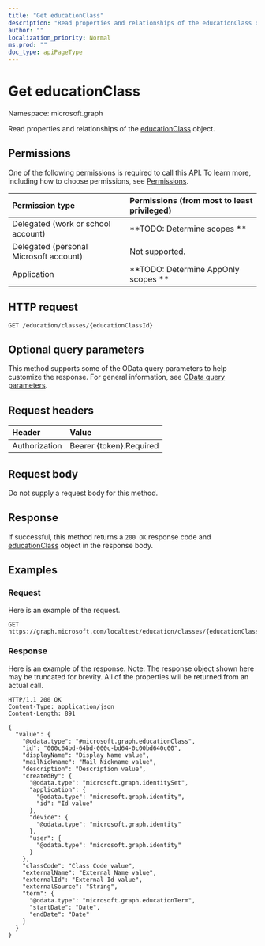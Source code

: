 ```yaml
---
title: "Get educationClass"
description: "Read properties and relationships of the educationClass object."
author: ""
localization_priority: Normal
ms.prod: ""
doc_type: apiPageType
---
```


# Get educationClass

Namespace: microsoft.graph

Read properties and relationships of the [educationClass](../resources/educationclass.md) object.

## Permissions
One of the following permissions is required to call this API. To learn more, including how to choose permissions, see [Permissions](/concepts/permissions-reference.md).

|Permission type|Permissions (from most to least privileged)|
|:---|:---|
|Delegated (work or school account)|**TODO: Determine scopes **|
|Delegated (personal Microsoft account)|Not supported.|
|Application|**TODO: Determine AppOnly scopes **|

## HTTP request
<!-- {
  "blockType": "ignored"
}
-->
``` http
GET /education/classes/{educationClassId}
```

## Optional query parameters
This method supports some of the OData query parameters to help customize the response. For general information, see [OData query parameters](/graph/query-parameters).

## Request headers
|Header|Value|
|:---|:---|
|Authorization|Bearer {token}.Required|

## Request body
Do not supply a request body for this method.

## Response
If successful, this method returns a `200 OK` response code and [educationClass](../resources/educationclass.md) object in the response body.

## Examples

### Request
Here is an example of the request.
<!-- {
  "blockType": "request",
  "name": "get_educationclass"
}
-->
``` http
GET https://graph.microsoft.com/localtest/education/classes/{educationClassId}
```

### Response
Here is an example of the response. Note: The response object shown here may be truncated for brevity. All of the properties will be returned from an actual call.
<!-- {
  "blockType": "response",
  "truncated": true,
  "@odata.type": "microsoft.graph.educationClass"
}
-->
``` http
HTTP/1.1 200 OK
Content-Type: application/json
Content-Length: 891

{
  "value": {
    "@odata.type": "#microsoft.graph.educationClass",
    "id": "000c64bd-64bd-000c-bd64-0c00bd640c00",
    "displayName": "Display Name value",
    "mailNickname": "Mail Nickname value",
    "description": "Description value",
    "createdBy": {
      "@odata.type": "microsoft.graph.identitySet",
      "application": {
        "@odata.type": "microsoft.graph.identity",
        "id": "Id value"
      },
      "device": {
        "@odata.type": "microsoft.graph.identity"
      },
      "user": {
        "@odata.type": "microsoft.graph.identity"
      }
    },
    "classCode": "Class Code value",
    "externalName": "External Name value",
    "externalId": "External Id value",
    "externalSource": "String",
    "term": {
      "@odata.type": "microsoft.graph.educationTerm",
      "startDate": "Date",
      "endDate": "Date"
    }
  }
}
```

